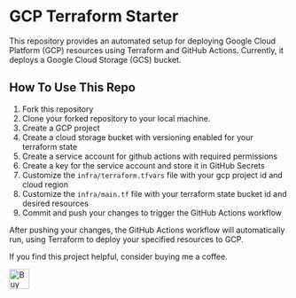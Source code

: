 # GCP Terraform Starter

This repository provides an automated setup for deploying Google Cloud Platform (GCP) resources using Terraform and GitHub Actions. Currently, it deploys a Google Cloud Storage (GCS) bucket.

## How To Use This Repo

1. Fork this repository
2. Clone your forked repository to your local machine.
3. Create a GCP project
4. Create a cloud storage bucket with versioning enabled for your terraform state
5. Create a service account for github actions with required permissions
6. Create a key for the service account and store it in GitHub Secrets
7. Customize the `infra/terraform.tfvars` file with your gcp project id and cloud region
8. Customize the `infra/main.tf` file with your terraform state bucket id and desired resources
9. Commit and push your changes to trigger the GitHub Actions workflow

After pushing your changes, the GitHub Actions workflow will automatically run, using Terraform to deploy your specified resources to GCP.


If you find this project helpful, consider buying me a coffee.

<a href='https://ko-fi.com/Q5Q811RI0C' target='_blank'><img height='36' style='border:0px;height:36px;' src='https://storage.ko-fi.com/cdn/kofi1.png?v=3' border='0' alt='Buy Me a Coffee at ko-fi.com' /></a>
